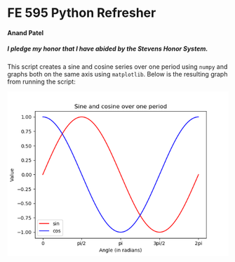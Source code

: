 # FE 595 Python Refresher
#### Anand Patel
##### I pledge my honor that I have abided by the Stevens Honor System.

This script creates a sine and cosine series over one period using `numpy` and graphs both on the same axis using `matplotlib`.
Below is the resulting graph from running the script:

![Graph of sine and cosine](https://github.com/apate107/fe595_1-python-refresher/raw/master/Figure_1.png)